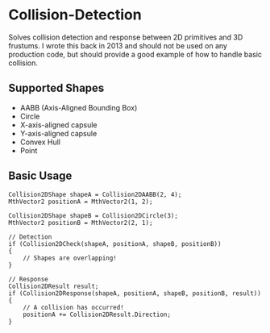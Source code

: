 # Collision-Detection

Solves collision detection and response between 2D primitives and 3D frustums. I wrote this back in 2013 and should not be used on any production code, but should provide a good example of how to handle basic collision.

## Supported Shapes

* AABB (Axis-Aligned Bounding Box)
* Circle
* X-axis-aligned capsule
* Y-axis-aligned capsule
* Convex Hull
* Point

## Basic Usage

```
Collision2DShape shapeA = Collision2DAABB(2, 4);
MthVector2 positionA = MthVector2(1, 2);

Collision2DShape shapeB = Collision2DCircle(3);
MthVector2 positionB = MthVector2(2, 1);

// Detection
if (Collision2DCheck(shapeA, positionA, shapeB, positionB))
{
	// Shapes are overlapping!
}

// Response
Collision2DResult result;
if (Collision2DResponse(shapeA, positionA, shapeB, positionB, result))
{
	// A collision has occurred!
	positionA += Collision2DResult.Direction;
}
```
